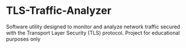 # TLS-Traffic-Analyzer
Software utility designed to monitor and analyze network traffic secured with the Transport Layer Security (TLS) protocol. Project for educational purposes only 
